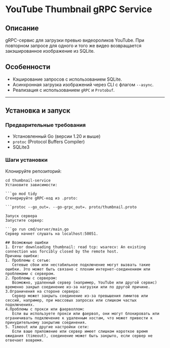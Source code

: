 # YouTube Thumbnail gRPC Service

## Описание
gRPC-сервис для загрузки превью видеороликов YouTube. При повторном запросе для одного и того же видео возвращается закэшированное изображение из SQLite.

## Особенности
- Кэширование запросов с использованием SQLite.
- Асинхронная загрузка изображений через CLI с флагом `--async`.
- Реализация с использованием `gRPC` и `Protobuf`.

---

## Установка и запуск

### Предварительные требования
- Установленный Go (версии 1.20 и выше)
- `protoc` (Protocol Buffers Compiler)
- SQLite3

### Шаги установки
Клонируйте репозиторий:
   ```git clone <repository_url>
cd thumbnail-service
Установите зависимости:

```go mod tidy
Сгенерируйте gRPC-код из .proto:

```protoc --go_out=. --go-grpc_out=. proto/thumbnail.proto

Запуск сервера
Запустите сервер:

```go run cmd/server/main.go
Сервер начнет слушать на localhost:50051.

## Возможные ошибки
1. Error downloading thumbnail: read tcp: wsarecv: An existing connection was forcibly closed by the remote host.
Причины ошибки:
   1. Проблемы с сетью:
      Сетевые сбои или нестабильное подключение могут вызвать такие ошибки. Это может быть связано с плохим интернет-соединением или проблемами с сервером.
   2. Проблемы с сервером:
      Возможно, удаленный сервер (например, YouTube или другой сервис) временно закрыл соединение из-за нагрузки или по другой причине.
   3.Ограничения на стороне сервера:
      Сервер может закрыть соединение из-за превышения лимитов или сессий, например, при массовых запросах или слишком частых подключениях.
   4.Проблемы с прокси или фаерволлом:
      Если вы используете прокси или фаервол, они могут блокировать или ограничивать подключение к удаленным хостам, что может привести к принудительному закрытию соединения.
   5. Timeout или другие настройки сети:
      Если ваше приложение или сервер имеет слишком короткое время ожидания (timeout), соединение может быть закрыто, если сервер не отвечает вовремя.

